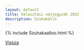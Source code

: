 ```yaml
---
layout: default
title: Választási névjegyzék 2022
description: Szuhakálló
---
```


{% include Szuhakaalloo.html %}

[Vissza](./)